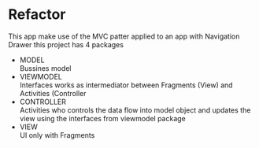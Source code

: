 # Refactor

This app make use of the MVC patter applied to an app with Navigation Drawer 
this project has 4 packages

<ul>

<li>MODEL</li> Bussines model
<li>VIEWMODEL</li> Interfaces works as intermediator between Fragments (View) and Activities (Controller
<li>CONTROLLER</li> Activities who controls the data flow into model object and updates the view using the interfaces from viewmodel package
<li>VIEW</li> UI only with Fragments
</ul>
